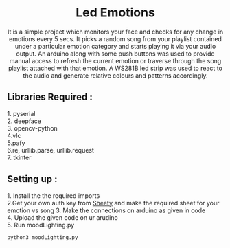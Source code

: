   <h1 align="center">Led Emotions</h1>
  <p align="center">
    It is a simple project which monitors your face and checks for any change in emotions every 5 secs. It picks a random song from your playlist contained under a particular emotion category and starts playing it via your audio output. An arduino along with some push buttons was used to provide manual access to refresh the current emotion or traverse through the song playlist attached with that emotion. A WS281B led strip was used to react to the audio and generate relative colours and patterns accordingly.
  <br>
</p>

## Libraries Required : 
  <p> 
  1. pyserial<br>
  2. deepface<br>
  3. opencv-python<br>
  4.vlc<br>
  5.pafy<br>
  6.re, urllib.parse, urllib.request<br>
  7. tkinter<br>
  </p>


## Setting up : 

  <p>
   1. Install the the required imports <br>
   2.Get your own auth key from <a href="https://sheety.co">Sheety</a> and make the required sheet for your emotion vs song
   3. Make the connections on arduino as given in code<br>
   4. Upload the given code on ur arudino<br>
   5. Run moodLighting.py<br>
  </p>
  
```bash
python3 moodLighting.py
```
